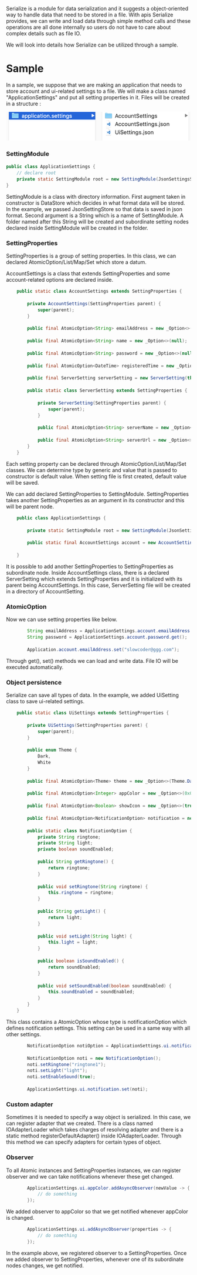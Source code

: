 Serialize is a module for data serialization and it suggests a object-oriented way to handle data that need to be stored in a file.
With apis Serialize provides, we can write and load data through simple method calls 
and these operations are all done internally so users do not have to care about complex details such as file IO.

We will look into details how Serialize can be utilized through a sample.

# Sample 
In a sample, we suppose that we are making an application that needs to store account and ui-related settings to a file.
We will make a class named "ApplicationSettings" and put all setting properties in it.
Files will be created in a structure :

![sample](Sample1.png)


### SettingModule
```java
public class ApplicationSettings {
    // declare root
    private static SettingModule root = new SettingModule(JsonSettingsStore.instance, "application.settings");
}
```

SettingModule is a class with directory information. 
First augment taken in constructor is DataStore which decides in what format data will be stored.
In the example, we passed JsonSettingStore so that data is saved in json format. Second argument is a String which is a
name of SettingModule. A folder named after this String will be created and subordinate setting nodes declared inside
SettingModule will be created in the folder. 

### SettingProperties
SettingProperties is a group of setting properties. In this class, we can declared AtomicOption/List/Map/Set which
store a datum.

AccountSettings is a class that extends SettingProperties and 
some account-related options are declared inside.
```java
    public static class AccountSettings extends SettingProperties {

        private AccountSettings(SettingProperties parent) {
            super(parent);
        }

        public final AtomicOption<String> emailAddress = new _Option<>(null);

        public final AtomicOption<String> name = new _Option<>(null);

        public final AtomicOption<String> password = new _Option<>(null);

        public final AtomicOption<DateTime> registeredTime = new _Option<>(null);

        public final ServerSetting serverSetting = new ServerSetting(this);

        public static class ServerSetting extends SettingProperties {

            private ServerSetting(SettingProperties parent) {
                super(parent);
            }

            public final AtomicOption<String> serverName = new _Option<>(null);

            public final AtomicOption<String> serverUrl = new _Option<>(null);
        }
    }
```
Each setting property can be declared through AtomicOption/List/Map/Set classes. We can determine type by generic
and value that is passed to constructor is default value. When setting file is first created, default value will be saved.

We can add declared SettingProperties to SettingModule.
SettingProperties takes another SettingProperties as an argument in its constructor and this will be parent node.
```java
    public class ApplicationSettings {
    
        private static SettingModule root = new SettingModule(JsonSettingsStore.instance, "application.settings");
        
        public static final AccountSettings account = new AccountSettings(root); // SettingModule 을 부모로 설정
    
    }
```

It is possible to add another SettingProperties to SettingProperties as subordinate node. Inside AccountSettings class,
there is a declared ServerSetting which extends SettingProperties and it is initialized with its parent being AccountSettings. 
In this case, ServerSetting file will be created in a directory of AccountSetting.

### AtomicOption
Now we can use setting properties like below.
```java
        String emailAddress = ApplicationSettings.account.emailAddress.get();
        String password = ApplicationSettings.account.password.get();
        
        Application.account.emailAddress.set("slowcoder@ggg.com");
```
Through get(), set() methods we can load and write data. File IO will be executed automatically. 

### Object persistence
Serialize can save all types of data. 
In the example, we added UiSetting class to save ui-related settings.
```java
    public static class UiSettings extends SettingProperties {

        private UiSettings(SettingProperties parent) {
            super(parent);
        }

        public enum Theme {
            Dark,
            White
        }

        public final AtomicOption<Theme> theme = new _Option<>(Theme.Dark);

        public final AtomicOption<Integer> appColor = new _Option<>(0x0);

        public final AtomicOption<Boolean> showIcon = new _Option<>(true);

        public final AtomicOption<NotificationOption> notification = new _Option<>(null);

        public static class NotificationOption {
            private String ringtone;
            private String light;
            private boolean soundEnabled;

            public String getRingtone() {
                return ringtone;
            }

            public void setRingtone(String ringtone) {
                this.ringtone = ringtone;
            }

            public String getLight() {
                return light;
            }

            public void setLight(String light) {
                this.light = light;
            }

            public boolean isSoundEnabled() {
                return soundEnabled;
            }

            public void setSoundEnabled(boolean soundEnabled) {
                this.soundEnabled = soundEnabled;
            }
        }
    }
```
This class contains a AtomicOption whose type is notificationOption which defines notification settings.
This setting can be used in a same way with all other settings.
```java
        NotificationOption notiOption = ApplicationSettings.ui.notification.get();
        
        NotificationOption noti = new NotificationOption();
        noti.setRingtone("ringtone1");
        noti.setLight("light");
        noti.setEnableSound(true);
        
        ApplicationSettings.ui.notification.set(noti);
```

### Custom adapter
Sometimes it is needed to specify a way object is serialized. In this case, we can register adapter that we created.
There is a class named IOAdapterLoader which takes charges of resolving adapter and there is a static method
registerDefaultAdapter() inside IOAdapterLoader. Through this method we can specify adapters for certain types of object.

### Observer
To all Atomic instances and SettingProperties instances, we can register observer and we can take 
notifications whenever these get changed.
```java
        ApplicationSettings.ui.appColor.addAsyncObserver(newValue -> {
            // do something
        });

```
We added observer to appColor so that we get notified whenever appColor is changed.
```java
        ApplicationSettings.ui.addAsyncObserver(properties -> {
            // do something
        });

```
In the example above, we registered observer to a SettingProperties. Once we added observer to SettingProperties,
whenever one of its subordinate nodes changes, we get notified.



